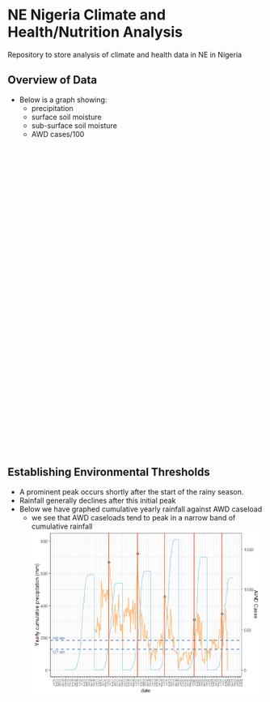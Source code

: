 NE Nigeria Climate and Health/Nutrition Analysis
================

<!-- README.md is generated from README.Rmd. Please edit that file -->
<!-- badges: start -->
<!-- badges: end -->

Repository to store analysis of climate and health data in NE in Nigeria

## Overview of Data

-   Below is a graph showing:
    -   precipitation
    -   surface soil moisture
    -   sub-surface soil moisture
    -   AWD cases/100

<iframe src="C:/Users/zacka/Documents/GeoCrunch/NE_Nigeria_climate_health/outputs/plots/awd_cases_precip_moisture.html" width="100%" height="600" scrolling="no" seamless="seamless" frameBorder="0"></iframe>

## Establishing Environmental Thresholds

-   A prominent peak occurs shortly after the start of the rainy season.
-   Rainfall generally declines after this initial peak
-   Below we have graphed cumulative yearly rainfall against AWD
    caseload
    -   we see that AWD caseloads tend to peak in a narrow band of
        cumulative rainfall
        ![](README_files/figure-gfm/unnamed-chunk-6-1.png)<!-- -->
